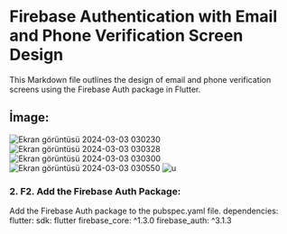# Firebase Authentication with Email and Phone Verification Screen Design

This Markdown file outlines the design of email and phone verification screens using the Firebase Auth package in Flutter.

## İmage:
![Ekran görüntüsü 2024-03-03 030230](https://github.com/emreyilldirrm/Firebase_Auth/assets/149498114/bcfc7696-8ea0-4614-b380-7ce1b54fee0f)![Ekran görüntüsü 2024-03-03 030328](https://github.com/emreyilldirrm/Firebase_Auth/assets/149498114/6efaac61-f3c0-4f95-ad2d-1fdcb13a434f)
![Ekran görüntüsü 2024-03-03 030300](https://github.com/emreyilldirrm/Firebase_Auth/assets/149498114/6674c948-9961-4a55-a7f8-5fd3f42c34b0)
![Ekran görüntüsü 2024-03-03 030550](https://github.com/emreyilldirrm/Firebase_Auth/assets/149498114/363458f3-ce18-428c-9d3d-ac9ea0ff5295)
![u](https://github.com/emreyilldirrm/Firebase_Auth/assets/149498114/08d925b1-5781-405b-bc04-b13f8f62fffa)



   
### 2. F2. Add the Firebase Auth Package:
Add the Firebase Auth package to the pubspec.yaml file.
   dependencies:
     flutter:
       sdk: flutter
     firebase_core: ^1.3.0
     firebase_auth: ^3.1.3
